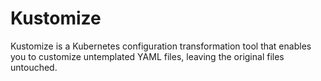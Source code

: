 # Kustomize
Kustomize is a Kubernetes configuration transformation tool that enables you to customize untemplated YAML files, leaving the original files untouched.
